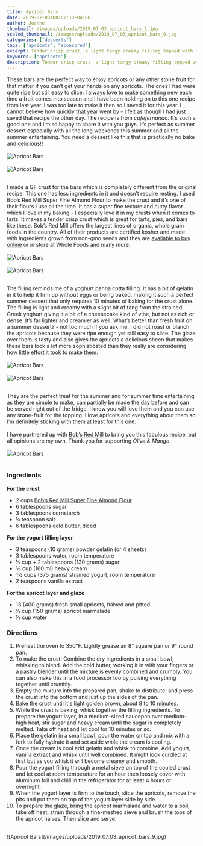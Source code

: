 ```yaml
---
title: Apricot Bars
date: 2019-07-03T08:02:13-04:00
author: Joanne
thumbnail: /images/uploads/2019_07_03_apricot_bars_1.jpg
scaled_thumbnail: /images/uploads/2019_07_03_apricot_bars_0.jpg
categories: ["desserts"]
tags: ["apricots", "sponsored"]
excerpt: Tender crisp crust, a light tangy creamy filling topped with fresh sliced sweet apricots
keywords: ["apricots"]
description: Tender crisp crust, a light tangy creamy filling topped with fresh sliced sweet apricots
---
```


These bars are the perfect way to enjoy apricots or any other stone fruit for that matter if you can’t get your hands on any apricots. The ones I had were quite ripe but still easy to slice. I always love to make something new each time a fruit comes into season and I have been holding on to this one recipe from last year. I was too late to make it then so I saved it for this year. I cannot believe how quickly that year went by - I felt as though I had just saved that recipe the other day. The recipe is from _cafefernando_. It’s such a good one and I’m so happy to share it with you guys. It’s perfect as summer dessert especially with all the long weekends this summer and all the summer entertaining. You need a dessert like this that is practically no bake and delicious!! 
</br>
</br>
![Apricot Bars](/images/uploads/2019_07_03_apricot_bars_2.jpg)
</br>
</br>
![Apricot Bars](/images/uploads/2019_07_03_apricot_bars_3.jpg)
</br>
</br>

I made a GF crust for the bars which is completely different from the original recipe. This one has less ingredients in it and doesn’t require resting. I used Bob’s Red Mill Super Fine Almond Flour to make the crust and it’s one of their flours I use all the time. It has a super fine texture and nutty flavor which I love in my baking - I especially love it in my crusts when it comes to tarts. It makes a tender crisp crust which is great for tarts, pies, and bars like these. Bob’s Red Mill offers the largest lines of organic, whole grain foods in the country. All of their products are certified kosher and made with ingredients grown from non-gmo seeds and they are <span class="highlight"><a rel="nofollow" href="https://www.bobsredmill.com/?utm_source=TheOliveAndMango&utm_medium=influencer&utm_campaign=bobsredmill">available to buy online</a></span> or in store at Whole Foods and many more. 
</br>
</br>
![Apricot Bars](/images/uploads/2019_07_03_apricot_bars_4.jpg)
</br>
</br>
![Apricot Bars](/images/uploads/2019_07_03_apricot_bars_5.jpg)
</br>
</br>

The filling reminds me of a yoghurt panna cotta filling. It has a bit of gelatin in it to help it firm up without eggs or being baked, making it such a perfect summer dessert that only requires 10 minutes of baking for the crust alone. The filling is light and creamy with a slight bit of tang from the strained Greek yoghurt giving it a bit of a cheesecake kind of vibe, but not as rich or dense. It’s far lighter and creamier as well. What’s better than fresh fruit on a summer dessert? - not too much if you ask me. I did not roast or blanch the apricots because they were ripe enough yet still easy to slice. The glaze over them is tasty and also gives the apricots a delicious sheen that makes these bars look a lot more sophisticated than they really are considering how little effort it took to make them. 
</br>
</br>
![Apricot Bars](/images/uploads/2019_07_03_apricot_bars_6.jpg)
</br>
</br>
![Apricot Bars](/images/uploads/2019_07_03_apricot_bars_7.jpg)
</br>
</br>

They are the perfect treat for the summer and for summer time entertaining as they are simple to make, can partially be made the day before and can be served right out of the fridge. I know you will love them and you can use any stone-fruit for the topping. I love apricots and everything about them so I’m definitely sticking with them at least for this one.
</br>
</br>
I have partnered up with <span class="highlight"><a rel="nofollow" href="https://www.bobsredmill.com/?utm_source=TheOliveAndMango&utm_medium=influencer&utm_campaign=bobsredmill">Bob’s Red Mill</a></span> to bring you this fabulous recipe, but all opinions are my own. Thank you for supporting _Olive & Mango_.
</br>
</br>
![Apricot Bars](/images/uploads/2019_07_03_apricot_bars_8.jpg)
</br>
</br>

### Ingredients

__For the crust__

* <span itemprop="ingredients">2 cups <span class="highlight"><a rel="nofollow" href="https://www.bobsredmill.com/natural-almond-meal-flour.html">Bob’s Red Mill Super Fine Almond Flour</a></span></span>
* <span itemprop="ingredients">6 tablespoons sugar</span>
* <span itemprop="ingredients">3 tablespoons cornstarch</span>
* <span itemprop="ingredients">&frac14; teaspoon salt</span>
* <span itemprop="ingredients">6 tablespoons cold butter, diced</span>

__For the yogurt filling layer__

* <span itemprop="ingredients">3 teaspoons (10 grams) powder gelatin (or 4 sheets)</span>
* <span itemprop="ingredients">3 tablespoons water, room temperature</span>
* <span itemprop="ingredients">&frac12; cup + 2 tablespoons (130 grams) sugar</span>
* <span itemprop="ingredients">&frac23; cup (160 ml) heavy cream</span>
* <span itemprop="ingredients">1&frac12; cups (375 grams) strained yogurt, room temperature</span>
* <span itemprop="ingredients">2 teaspoons vanilla extract</span>

__For the apricot layer and glaze__

* <span itemprop="ingredients">13 (400 grams) fresh small apricots, halved and pitted</span>
* <span itemprop="ingredients">&frac12; cup (150 grams) apricot marmalade</span>
* <span itemprop="ingredients">&frac13; cup water</span>

### Directions

1. Preheat the oven to 350°F. Lightly grease an 8" square pan or 9" round pan. 
1. To make the crust: Combine the dry ingredients in a small bowl, whisking to blend. Add the cold butter, working it in with your fingers or a pastry blender until the mixture is evenly combined and crumbly. You can also make this in a food processor too by pulsing everything together until crumbly.  
1. Empty the mixture into the prepared pan, shake to distribute, and press the crust into the bottom and just up the sides of the pan.
1. Bake the crust until it's light golden brown, about 8 to 10 minutes.
1. While the crust is baking, whisk together the filling ingredients. To prepare the yogurt layer, in a medium-sized saucepan over medium-high heat, stir sugar and heavy cream until the sugar is completely melted. Take off heat and let cool for 10 minutes or so. 
1. Place the gelatin in a small bowl, pour the water on top and mix with a fork to fully hydrate it and set aside while the cream is cooling.  
1. Once the cream is cool add gelatin and whisk to combine. Add yogurt, vanilla extract and whisk until well combined. It might look curdled at first but as you whisk it will become creamy and smooth. 
1. Pour the yogurt filling through a metal sieve on top of the cooled crust and let cool at room temperature for an hour then loosely cover with aluminum foil and chill in the refrigerator for at least 4 hours or overnight. 
1. When the yogurt layer is firm to the touch, slice the apricots, remove the pits and put them on top of the yogurt layer side by side.
1. To prepare the glaze, bring the apricot marmalade and water to a boil, take off heat, strain through a fine-meshed sieve and brush the tops of the apricot halves. Then slice and serve.

</br>
![Apricot Bars](/images/uploads/2019_07_03_apricot_bars_9.jpg)
